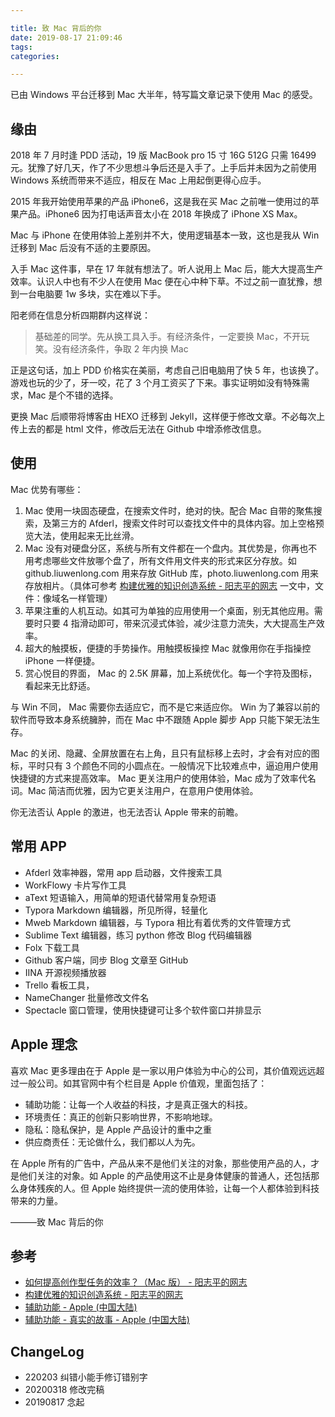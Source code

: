 ```yaml
---

title: 致 Mac 背后的你
date: 2019-08-17 21:09:46
tags: 
categories:

---
```


已由 Windows 平台迁移到 Mac 大半年，特写篇文章记录下使用 Mac 的感受。

<!--more-->

## 缘由

2018 年 7 月时逢 PDD 活动，19 版  MacBook pro 15 寸 16G 512G 只需 16499 元。犹豫了好几天，作了不少思想斗争后还是入手了。上手后并未因为之前使用 Windows 系统而带来不适应，相反在 Mac 上用起倒更得心应手。

2015 年我开始使用苹果的产品 iPhone6，这是我在买 Mac 之前唯一使用过的苹果产品。iPhone6 因为打电话声音太小在 2018 年换成了 iPhone XS Max。

Mac 与 iPhone 在使用体验上差别并不大，使用逻辑基本一致，这也是我从 Win 迁移到 Mac 后没有不适的主要原因。

入手  Mac 这件事，早在 17 年就有想法了。听人说用上 Mac 后，能大大提高生产效率。认识人中也有不少人在使用 Mac 便在心中种下草。不过之前一直犹豫，想到一台电脑要 1w 多块，实在难以下手。

阳老师在信息分析四期群内这样说：

> 基础差的同学。先从换工具入手。有经济条件，一定要换  Mac，不开玩笑。没有经济条件，争取 2 年内换  Mac

正是这句话，加上 PDD 价格实在美丽，考虑自己旧电脑用了快 5 年，也该换了。游戏也玩的少了，牙一咬，花了 3 个月工资买了下来。事实证明如没有特殊需求，Mac 是个不错的选择。

更换 Mac 后顺带将博客由 HEXO 迁移到 Jekyll，这样便于修改文章。不必每次上传上去的都是 html 文件，修改后无法在 Github 中增添修改信息。

## 使用

 Mac 优势有哪些：

1. Mac 使用一块固态硬盘，在搜索文件时，绝对的快。配合 Mac 自带的聚焦搜索，及第三方的 Afderl，搜索文件时可以查找文件中的具体内容。加上空格预览大法，使用起来无比丝滑。
2. Mac 没有对硬盘分区，系统与所有文件都在一个盘内。其优势是，你再也不用考虑哪些文件放哪个盘了，所有文件用文件夹的形式来区分存放。如 github.liuwenlong.com 用来存放 GitHub 库，photo.liuwenlong.com 用来存放相片。（具体可参考 [构建优雅的知识创造系统 - 阳志平的网志](https://www.yangzhiping.com/psy/yang-KnowledgeSystem.html) 一文中，文件：像域名一样管理）
3. 苹果注重的人机互动。如其可为单独的应用使用一个桌面，别无其他应用。需要时只要 4 指滑动即可，带来沉浸式体验，减少注意力流失，大大提高生产效率。
4. 超大的触摸板，便捷的手势操作。用触摸板操控 Mac 就像用你在手指操控 iPhone 一样便捷。
5. 赏心悦目的界面， Mac 的 2.5K 屏幕，加上系统优化。每一个字符及图标，看起来无比舒适。

与 Win 不同， Mac 需要你去适应它，而不是它来适应你。 Win 为了兼容以前的软件而导致本身系统臃肿，而在 Mac 中不跟随 Apple 脚步 App 只能下架无法生存。

Mac 的关闭、隐藏、全屏放置在右上角，且只有鼠标移上去时，才会有对应的图标，平时只有 3 个颜色不同的小圆点在。一般情况下比较难点中，逼迫用户使用快捷键的方式来提高效率。 Mac 更关注用户的使用体验，Mac 成为了效率代名词。Mac 简洁而优雅，因为它更关注用户，在意用户使用体验。

你无法否认 Apple 的激进，也无法否认 Apple 带来的前瞻。

## 常用 APP

- Afderl 效率神器，常用 app 启动器，文件搜索工具
- WorkFlowy 卡片写作工具
- aText 短语输入，用简单的短语代替常用复杂短语
- Typora Markdown 编辑器，所见所得，轻量化
- Mweb Markdown 编辑器，与 Typora 相比有着优秀的文件管理方式
- Sublime Text 编辑器，练习 python 修改 Blog 代码编辑器
- Folx 下载工具
- Github 客户端，同步 Blog 文章至 GitHub
- IINA 开源视频播放器
- Trello 看板工具，
- NameChanger 批量修改文件名
- Spectacle 窗口管理，使用快捷键可让多个软件窗口并排显示

## Apple 理念

喜欢 Mac 更多理由在于 Apple 是一家以用户体验为中心的公司，其价值观远远超过一般公司。如其官网中有个栏目是 Apple 价值观，里面包括了：

- 辅助功能：让每一个人收益的科技，才是真正强大的科技。
- 环境责任：真正的创新只影响世界，不影响地球。
- 隐私：隐私保护，是 Apple 产品设计的重中之重
- 供应商责任：无论做什么，我们都以人为先。

在 Apple 所有的广告中，产品从来不是他们关注的对象，那些使用产品的人，才是他们关注的对象。如 Apple 的产品使用这不止是身体健康的普通人，还包括那么身体残疾的人。但 Apple 始终提供一流的使用体验，让每一个人都体验到科技带来的力量。

———致 Mac 背后的你

## 参考

- [如何提高创作型任务的效率？（Mac 版） - 阳志平的网志](https://www.yangzhiping.com/psy/mac.html)
- [构建优雅的知识创造系统 - 阳志平的网志](https://www.yangzhiping.com/psy/yang-KnowledgeSystem.html)
- [辅助功能 - Apple (中国大陆)](https://www.apple.com.cn/accessibility/)
- [辅助功能 - 真实的故事 - Apple (中国大陆)](https://www.apple.com.cn/accessibility/stories/)

## ChangeLog

- 220203 纠错小能手修订错别字
- 20200318 修改完稿
- 20190817 念起
